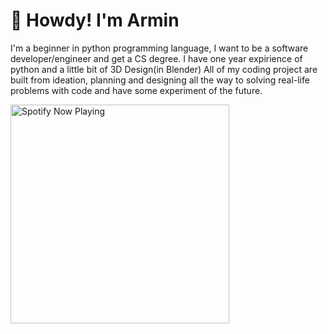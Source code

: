 # 🤠 Howdy! I'm Armin

I'm a beginner in python programming language, I want to be a software developer/engineer and get a CS degree.
I have one year expirience of python and a little bit of 3D Design(in Blender)
All of my coding project are built from ideation, planning and designing all the way to solving real-life problems with code and have some experiment of the future.

[<img src="[https://<YOUR VERCEL SERVER URL>](https://vercel.com/new/success?developer-id=&external-id=&redirect-url=&branch=main&deploymentUrl=armin-codes-8o0vgaqb6-armin-codes.vercel.app&projectName=armin-codes&s=https%3A%2F%2Fgithub.com%2Farmin-codes%2Farmin-codes&gitOrgLimit=&hasTrialAvailable=1&totalProjects=1)https://vercel.com/new/success?developer-id=&external-id=&redirect-url=&branch=main&deploymentUrl=armin-codes-8o0vgaqb6-armin-codes.vercel.app&projectName=armin-codes&s=https%3A%2F%2Fgithub.com%2Farmin-codes%2Farmin-codes&gitOrgLimit=&hasTrialAvailable=1&totalProjects=1/api/spotify-playing" alt="Spotify Now Playing" width="350" />](https://open.spotify.com/user/31jmkvcunwym3wtznkfd5dnlbpxq)
